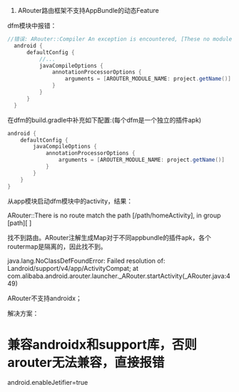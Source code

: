 1. ARouter路由框架不支持AppBundle的动态Feature

dfm模块中报错：

```groovy
//错误: ARouter::Compiler An exception is encountered, [These no module name, at 'build.gradle', like :
  android {
      defaultConfig {
          //...
          javaCompileOptions {
              annotationProcessorOptions {
                  arguments = [AROUTER_MODULE_NAME: project.getName()]
              }
          }
      }
  }
```

在dfm的build.gradle中补充如下配置:(每个dfm是一个独立的插件apk)

```groovy
android {
    defaultConfig {
        javaCompileOptions {
            annotationProcessorOptions {
                arguments = [AROUTER_MODULE_NAME: project.getName()]
            }
        }
    }
}
```

从app模块启动dfm模块中的activity，结果：

ARouter::There is no route match the path [/path/homeActivity], in group [path][ ] 

找不到路由。ARouter注解生成Map对于不同appbundle的插件apk，各个routermap是隔离的，因此找不到。

java.lang.NoClassDefFoundError: Failed resolution of: Landroid/support/v4/app/ActivityCompat;
at com.alibaba.android.arouter.launcher._ARouter.startActivity(_ARouter.java:449)

ARouter不支持androidx；

解决方案：
# 兼容androidx和support库，否则arouter无法兼容，直接报错
android.enableJetifier=true

